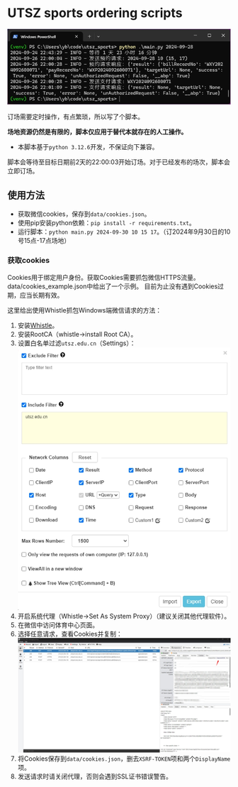 # UTSZ sports ordering scripts

![alt text](assets/res.png)

订场需要定时操作，有点繁琐，所以写了个脚本。

**场地资源仍然是有限的，脚本仅应用于替代本就存在的人工操作。**

- 本脚本基于`python 3.12.6`开发，不保证向下兼容。

脚本会等待至目标日期前2天的22:00:03开始订场。对于已经发布的场次，脚本会立即订场。

## 使用方法

- 获取微信cookies，保存到`data/cookies.json`。
- 使用pip安装python依赖：`pip install -r requirements.txt`。
- 运行脚本：`python main.py 2024-09-30 10 15 17`。（订2024年9月30日的10号15点-17点场地）

### 获取cookies

Cookies用于绑定用户身份。获取Cookies需要抓包微信HTTPS流量。
data/cookies_example.json中给出了一个示例。
目前为止没有遇到Cookies过期，应当长期有效。

这里给出使用Whistle抓包Windows端微信请求的方法：
1. 安装[Whistle](https://github.com/avwo/whistle-client/releases)。
2. 安装RootCA（whistle->install Root CA）。
3. 设置白名单过滤`utsz.edu.cn`（Settings）：
![filter](assets/filter.png)
4. 开启系统代理（Whistle->Set As System Proxy）（建议关闭其他代理软件）。
5. 在微信中访问体育中心页面。
6. 选择任意请求，查看Cookies并复制：
![cookies](assets/cookies.png)
7. 将Cookies保存到`data/cookies.json`，删去`XSRF-TOKEN`项和两个`DisplayName`项。
8. 发送请求时请关闭代理，否则会遇到SSL证书错误警告。
